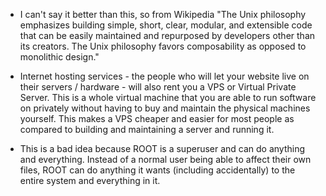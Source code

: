 * I can't say it better than this, so from Wikipedia "The Unix philosophy emphasizes building simple, short, clear, modular, and extensible code that can be easily maintained and repurposed by developers other than its creators. The Unix philosophy favors composability as opposed to monolithic design."

* Internet hosting services - the people who will let your website live on their servers / hardware - will also rent you a VPS or Virtual Private Server. This is a whole virtual machine that you are able to run software on privately without having to buy and maintain the physical machines yourself. This makes a VPS cheaper and easier for most people as compared to building and maintaining a server and running it.

*  This is a bad idea because ROOT is a superuser and can do anything and everything. Instead of a normal user being able to affect their own files, ROOT can do anything it wants (including accidentally) to the entire system and everything in it.